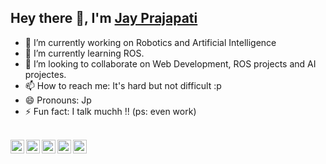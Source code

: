 
## Hey there 👋, I'm [Jay Prajapati](https://github.com/jayprajapati009)

- 🔭 I’m currently working on Robotics and Artificial Intelligence
- 🌱 I’m currently learning ROS.
- 👯 I’m looking to collaborate on Web Development, ROS projects and AI projectes.
- 📫 How to reach me: It's hard but not difficult :p
- 😄 Pronouns: Jp
- ⚡ Fun fact: I talk muchh !! (ps: even work)

<br>

<a href="https://twitter.com/jayprajapati99">
  <img align="left" alt="Keivalya's Twitter" width="22px" src="https://cdn.jsdelivr.net/npm/simple-icons@v3/icons/twitter.svg" />
</a>
<a href="https://www.linkedin.com/in/jay-prajapati-02b7ba169/">
  <img align="left" alt="Keivalya's Linkdein" width="22px" src="https://cdn.jsdelivr.net/npm/simple-icons@v3/icons/linkedin.svg" />
</a>
<a href="https://github.com/jayprajapati009">
  <img align="left" alt="keivalya's Github" width="22px" src="https://cdn.jsdelivr.net/npm/simple-icons@v3/icons/github.svg" />
</a>
<a href="https://instagram.com/jayprajapati_009/">
  <img align="left" alt="Keivalya's Instagram" width="22px" src="https://cdn.jsdelivr.net/npm/simple-icons@v3/icons/instagram.svg" />
</a>
<a href="https://www.facebook.com/people/Jay-Prajapati/100024852131637/">
  <img align="left" alt="Keivalya's Facebook" width="22px" src="https://cdn.jsdelivr.net/npm/simple-icons@v3/icons/facebook.svg" />
</a>

<!--
**jayprajapati009/jayprajapati009** is a ✨ _special_ ✨ repository because its `README.md` (this file) appears on your GitHub profile.

Here are some ideas to get you started:

- 🔭 I’m currently working on ...
- 🌱 I’m currently learning ...
- 👯 I’m looking to collaborate on ...
- 🤔 I’m looking for help with ...
- 💬 Ask me about ...
- 📫 How to reach me: ...
- 😄 Pronouns: ...
- ⚡ Fun fact: ...
-->
